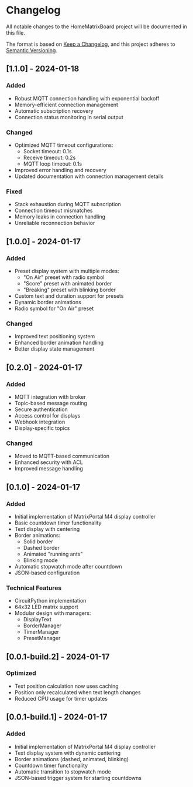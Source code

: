 # Changelog

All notable changes to the HomeMatrixBoard project will be documented in this file.

The format is based on [Keep a Changelog](https://keepachangelog.com/en/1.0.0/),
and this project adheres to [Semantic Versioning](https://semver.org/spec/v2.0.0.html).

## [1.1.0] - 2024-01-18

### Added
- Robust MQTT connection handling with exponential backoff
- Memory-efficient connection management
- Automatic subscription recovery
- Connection status monitoring in serial output

### Changed
- Optimized MQTT timeout configurations:
  - Socket timeout: 0.1s
  - Receive timeout: 0.2s
  - MQTT loop timeout: 0.1s
- Improved error handling and recovery
- Updated documentation with connection management details

### Fixed
- Stack exhaustion during MQTT subscription
- Connection timeout mismatches
- Memory leaks in connection handling
- Unreliable reconnection behavior

## [1.0.0] - 2024-01-17

### Added
- Preset display system with multiple modes:
  - "On Air" preset with radio symbol
  - "Score" preset with animated border
  - "Breaking" preset with blinking border
- Custom text and duration support for presets
- Dynamic border animations
- Radio symbol for "On Air" preset

### Changed
- Improved text positioning system
- Enhanced border animation handling
- Better display state management

## [0.2.0] - 2024-01-17

### Added
- MQTT integration with broker
- Topic-based message routing
- Secure authentication
- Access control for displays
- Webhook integration
- Display-specific topics

### Changed
- Moved to MQTT-based communication
- Enhanced security with ACL
- Improved message handling

## [0.1.0] - 2024-01-17

### Added
- Initial implementation of MatrixPortal M4 display controller
- Basic countdown timer functionality
- Text display with centering
- Border animations:
  - Solid border
  - Dashed border
  - Animated "running ants"
  - Blinking mode
- Automatic stopwatch mode after countdown
- JSON-based configuration

### Technical Features
- CircuitPython implementation
- 64x32 LED matrix support
- Modular design with managers:
  - DisplayText
  - BorderManager
  - TimerManager
  - PresetManager

## [0.0.1-build.2] - 2024-01-17

### Optimized
- Text position calculation now uses caching
- Position only recalculated when text length changes
- Reduced CPU usage for timer updates

## [0.0.1-build.1] - 2024-01-17

### Added
- Initial implementation of MatrixPortal M4 display controller
- Text display system with dynamic centering
- Border animations (dashed, animated, blinking)
- Countdown timer functionality
- Automatic transition to stopwatch mode
- JSON-based trigger system for starting countdowns 